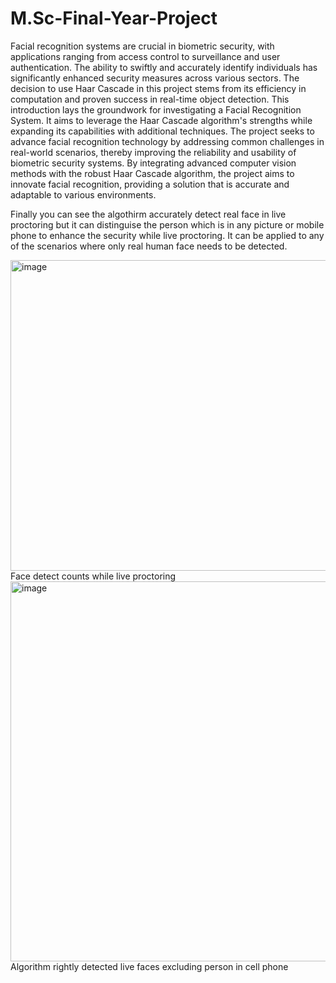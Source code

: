 # M.Sc-Final-Year-Project
Facial recognition systems are crucial in biometric security, with applications ranging from access control to surveillance and user authentication. The ability to swiftly and accurately identify individuals has significantly enhanced security measures across various sectors. The decision to use Haar Cascade in this project stems from its efficiency in computation and proven success in real-time object detection. This introduction lays the groundwork for investigating a Facial Recognition System. It aims to leverage the Haar Cascade algorithm's strengths while expanding its capabilities with additional techniques. The project seeks to advance facial recognition technology by addressing common challenges in real-world scenarios, thereby improving the reliability and usability of biometric security systems. By integrating advanced computer vision methods with the robust Haar Cascade algorithm, the project aims to innovate facial recognition, providing a solution that is accurate and adaptable to various environments.

Finally you can see the algothirm accurately detect real face in live proctoring but it can distinguise the person which is in any picture or mobile phone to enhance the security while live proctoring. It can be applied to any of the scenarios where only real human face needs to be detected. 

<img width="847" height="497" alt="image" src="https://github.com/user-attachments/assets/2ca55663-0b5a-4854-bf76-23a7c5700e27" /> 
Face detect counts while live proctoring

<img width="865" height="608" alt="image" src="https://github.com/user-attachments/assets/086e98dc-027a-4a81-9d92-ac45bb32075d" />
Algorithm rightly detected live faces excluding person in cell phone
